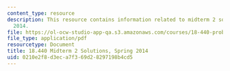 ```yaml
---
content_type: resource
description: This resource contains information related to midterm 2 solutions, spring
  2014.
file: https://ol-ocw-studio-app-qa.s3.amazonaws.com/courses/18-440-probability-and-random-variables-spring-2014/0210e2f8d3eca7f369d28297198b4cd5_MIT18_440S14_mid2_2014_sol.pdf
file_type: application/pdf
resourcetype: Document
title: 18.440 Midterm 2 Solutions, Spring 2014
uid: 0210e2f8-d3ec-a7f3-69d2-8297198b4cd5
---
```

